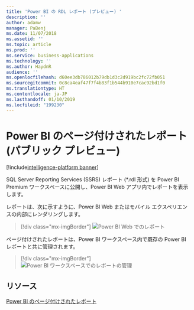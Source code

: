 ```yaml
---
title: 'Power BI の RDL レポート (プレビュー) '
description: ''
author: adamw
manager: PaBenj
ms.date: 11/07/2018
ms.assetid: ''
ms.topic: article
ms.prod: ''
ms.service: business-applications
ms.technology: ''
ms.author: HaydnR
audience: ''
ms.openlocfilehash: d60ee3db786012b79db1d3c2d919bc2fc72fb051
ms.sourcegitcommit: 0c8ca4eaf47f7f4b83f1b544b910e7cac92bd1f0
ms.translationtype: HT
ms.contentlocale: ja-JP
ms.lasthandoff: 01/10/2019
ms.locfileid: "199230"
---
```

# <a name="paginated-reports-in-power-bi-public-preview"></a>Power BI のページ付けされたレポート (パブリック プレビュー) 

[!include[intelligence-platform banner](../../includes/intelligence-platform.md)]





SQL Server Reporting Services (SSRS) レポート (\*.rdl 形式) を Power BI Premium ワークスペースに公開し、Power BI Web アプリ内でレポートを表示します。 

レポートは、次に示すように、Power BI Web またはモバイル エクスペリエンスの内部にレンダリングします。

> [!div class="mx-imgBorder"]
> ![Power BI Web でのレポート](media/rdl-report-render.png "Power BI Web でのレポート")

ページ付けされたレポートは、Power BI ワークスペース内で既存の Power BI レポートと共に管理されます。

> [!div class="mx-imgBorder"]
> ![Power BI ワークスペースでのレポートの管理](media/rdl-report-list.png "Power BI ワークスペースでのレポートの管理")


## <a name="resources"></a>リソース
[Power BI のページ付けされたレポート](https://docs.microsoft.com/en-us/power-bi/paginated-reports-report-builder-power-bi)
